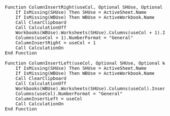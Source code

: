 <pre>
Function ColumnInsertRight(useCol, Optional SHUse, Optional WBUse)
    If IsMissing(SHUse) Then SHUse = ActiveSheet.Name
    If IsMissing(WBUse) Then WBUse = ActiveWorkbook.Name
    Call ClearClipboard
    Call CalculationOff
    Workbooks(WBUse).Worksheets(SHUse).Columns(useCol + 1).Insert Shift:=xlToRight
    Columns(useCol + 1).NumberFormat = "General"
    ColumnInsertRight = useCol + 1
    Call CalculationOn
End Function

Function ColumnInsertLeft(useCol, Optional SHUse, Optional WBUse)
    If IsMissing(SHUse) Then SHUse = ActiveSheet.Name
    If IsMissing(WBUse) Then WBUse = ActiveWorkbook.Name
    Call ClearClipboard
    Call CalculationOff
    Workbooks(WBUse).Worksheets(SHUse).Columns(useCol).Insert Shift:=xlToRight
    Columns(useCol).NumberFormat = "General"
    ColumnInsertLeft = useCol
    Call CalculationOn
End Function
</pre>
